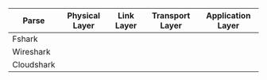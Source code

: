 
Parse | Physical Layer | Link Layer | Transport Layer | Application Layer
| --- | -------------- | ---------- | --------------- | ---
Fshark | 
Wireshark | 
Cloudshark | 
